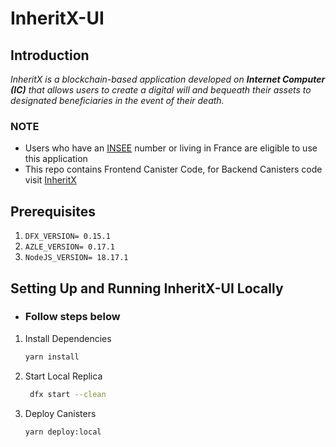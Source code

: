 # InheritX-UI

## Introduction

<i>
InheritX is a blockchain-based application developed on <b>Internet Computer (IC)</b> that allows users to create a digital will and bequeath their assets to designated beneficiaries in the event of their death.
</i>

### NOTE

- Users who have an [INSEE](https://www.insee.fr/en/accueil) number or living in France are eligible to use this application
- This repo contains Frontend Canister Code, for Backend Canisters code visit [InheritX](https://github.com/mzurs/InheritX)

## Prerequisites

1. `DFX_VERSION= 0.15.1`
2. `AZLE_VERSION= 0.17.1`
3. `NodeJS_VERSION= 18.17.1`

## Setting Up and Running InheritX-UI Locally

- <h3>Follow steps below</h3>

1. Install Dependencies

   ```bash
   yarn install
   ```

2. Start Local Replica

   ```bash
    dfx start --clean
   ```

3. Deploy Canisters

   ```bash
   yarn deploy:local
   ```
